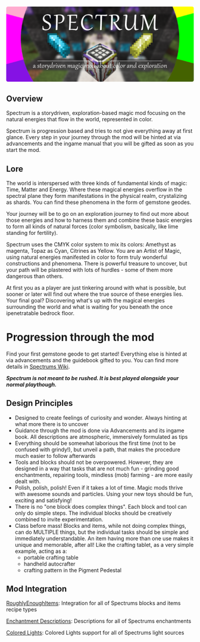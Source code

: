 ![Spectrum Banner](/images/banner.png "Spectrums Banner")

## Overview
Spectrum is a storydriven, exploration-based magic mod focusing on the natural energies that flow in the world, represented in color.

Spectrum is progression based and tries to not give everything away at first glance. Every step in your journey through the mod will be hinted at via advancements and the ingame manual that you will be gifted as soon as you start the mod.

## Lore
The world is interspersed with three kinds of fundamental kinds of magic: Time, Matter and Energy.
Where these magical energies overflow in the spectral plane they form manifestations in the physical realm, crystalizing as shards. You can find these phenomena in the form of gemstone geodes.

Your journey will be to go on an exploration journey to find out more about those energies and how to harness them and combine these basic energies to form all kinds of natural forces (color symbolism, basically, like lime standing for fertility).

Spectrum uses the CMYK color system to mix its colors: Amethyst as magenta, Topaz as Cyan, Citrines as Yellow.
You are an Artist of Magic, using natural energies manifested in color to form truly wonderful constructions and phenomena. There is powerful treasure to uncover, but your path will be plastered with lots of hurdles - some of them more dangerous than others. 

At first you as a player are just tinkering around with what is possible, but sooner or later will find out where the true source of these energies lies.
Your final goal? Discovering what's up with the magical energies surrounding the world and what is waiting for you beneath the once ipenetratable bedrock floor.

# Progression through the mod
Find your first gemstone geode to get started! Everything else is hinted at via advancements and the guidebook gifted to you. You can find more details in [Spectrums Wiki](https://github.com/DaFuqs/Spectrum/wiki). 

**_Spectrum is not meant to be rushed. It is best played alongside your normal playthough._**

## Design Principles
- Designed to create feelings of curiosity and wonder. Always hinting at what more there is to uncover
- Guidance through the mod is done via Advancements and its ingame book. All descriptions are atmospheric, immersively formulated as tips
- Everything should be somewhat laborious the first time (not to be confused with grindy!), but unveil a path, that makes the procedure much easier to follow afterwards
- Tools and blocks should not be overpowered. However, they are designed in a way that tasks that are not much fun - grinding good enchantments, repairing tools, mindless (mob) farming - are more easily dealt with.
- Polish, polish, polish! Even if it takes a lot of time. Magic mods thrive with awesome sounds and particles. Using your new toys should be fun, exciting and satisfying!
- There is no "one block does complex things". Each block and tool can only do simple steps. The individual blocks should be creatively combined to invite experimentation.
- Class before mass! Blocks and items, while not doing complex things, can do MULTIPLE things, but the individual tasks should be simple and immediately understandable. An item having more than one use makes it unique and memorable, after all! Like the crafting tablet, as a very simple example, acting as a:
  - portable crafting table
  - handheld autocrafter
  - crafting pattern in the Pigment Pedestal

## Mod Integration
[RoughlyEnoughItems](https://github.com/shedaniel/RoughlyEnoughItems):
Integration for all of Spectrums blocks and items recipe types

[Enchantment Descriptions](https://github.com/Darkhax-Minecraft/Enchantment-Descriptions):
Descriptions for all of Spectrums enchantments

[Colored Lights](https://github.com/Gegy/colored-lights):
Colored Lights support for all of Spectrums light sources
